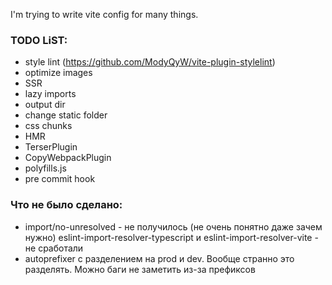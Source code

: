 I'm trying to write vite config for many things.

### TODO LiST:
 - style lint (https://github.com/ModyQyW/vite-plugin-stylelint)
 - optimize images
 - SSR
 - lazy imports
 - output dir
 - change static folder
 - css chunks
 - HMR
 - TerserPlugin
 - CopyWebpackPlugin
 - polyfills.js
 - pre commit hook

### Что не было сделано:
 - import/no-unresolved - не получилось (не очень понятно даже зачем нужно)
   eslint-import-resolver-typescript и eslint-import-resolver-vite - не сработали
 - autoprefixer с разделением на prod и dev. Вообще странно это разделять.
   Можно баги не заметить из-за префиксов